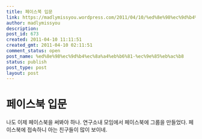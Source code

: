 ```yaml
---
title: 페이스북 입문
link: https://madlymissyou.wordpress.com/2011/04/10/%ed%8e%98%ec%9d%b4%ec%8a%a4%eb%b6%81-%ec%9e%85%eb%ac%b8/
author: madlymissyou
description: 
post_id: 673
created: 2011-04-10 11:11:51
created_gmt: 2011-04-10 02:11:51
comment_status: open
post_name: %ed%8e%98%ec%9d%b4%ec%8a%a4%eb%b6%81-%ec%9e%85%eb%ac%b8
status: publish
post_type: post
layout: post
---
```


# 페이스북 입문

나도 이제 페이스북을 써봐야 하나. 연구소내 모임에서 페이스북에 그룹을 만들었다. 페이스북에 접속하니 아는 친구들이 많이 보이네.